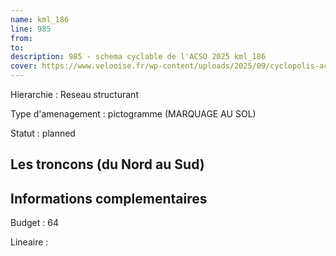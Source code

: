 ```yaml
---
name: kml_186 
line: 985
from: 
to:  
description: 985 - schema cyclable de l'ACSO 2025 kml_186 
cover: https://www.velooise.fr/wp-content/uploads/2025/09/cyclopolis-acso-default.jpg
---
```

Hierarchie : Reseau structurant

Type d'amenagement : pictogramme (MARQUAGE AU SOL)

Statut : planned

## Les troncons (du Nord au Sud)

## Informations complementaires

Budget  : 64 

Lineaire :

